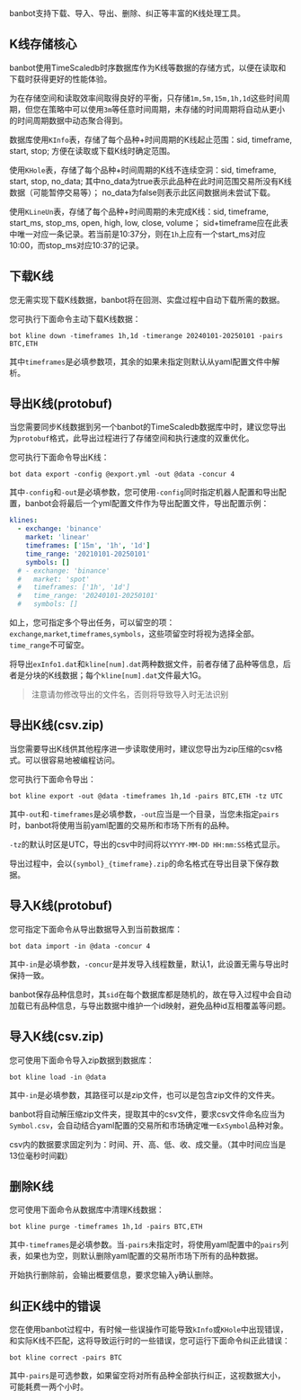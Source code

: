banbot支持下载、导入、导出、删除、纠正等丰富的K线处理工具。

## K线存储核心
banbot使用TimeScaledb时序数据库作为K线等数据的存储方式，以便在读取和下载时获得更好的性能体验。

为在存储空间和读取效率间取得良好的平衡，只存储`1m,5m,15m,1h,1d`这些时间周期，但您在策略中可以使用`3m`等任意时间周期，未存储的时间周期将自动从更小的时间周期数据中动态聚合得到。

数据库使用`KInfo`表，存储了每个品种+时间周期的K线起止范围：sid, timeframe, start, stop; 方便在读取或下载K线时确定范围。

使用`KHole`表，存储了每个品种+时间周期的K线不连续空洞：sid, timeframe, start, stop, no_data; 
其中no_data为true表示此品种在此时间范围交易所没有K线数据（可能暂停交易等）；
no_data为false则表示此区间数据尚未尝试下载。

使用`KLineUn`表，存储了每个品种+时间周期的未完成K线：sid, timeframe, start_ms, stop_ms, open, high, low, close, volume；
sid+timeframe应在此表中唯一对应一条记录。若当前是10:37分，则在`1h`上应有一个start_ms对应10:00，而stop_ms对应10:37的记录。

## 下载K线
您无需实现下载K线数据，banbot将在回测、实盘过程中自动下载所需的数据。

您可执行下面命令主动下载K线数据：

`bot kline down -timeframes 1h,1d -timerange 20240101-20250101 -pairs BTC,ETH`

其中`timeframes`是必填参数项，其余的如果未指定则默认从yaml配置文件中解析。

## 导出K线(protobuf)
当您需要同步K线数据到另一个banbot的TimeScaledb数据库中时，建议您导出为`protobuf`格式，此导出过程进行了存储空间和执行速度的双重优化。

您可执行下面命令导出K线：

`bot data export -config @export.yml -out @data -concur 4`

其中`-config`和`-out`是必填参数，您可使用`-config`同时指定机器人配置和导出配置，banbot会将最后一个yml配置文件作为导出配置文件，导出配置示例：
```yaml
klines:
  - exchange: 'binance'
    market: 'linear'
    timeframes: ['15m', '1h', '1d']
    time_range: '20210101-20250101'
    symbols: []
  # - exchange: 'binance'
  #   market: 'spot'
  #   timeframes: ['1h', '1d']
  #   time_range: '20240101-20250101'
  #   symbols: []
```
如上，您可指定多个导出任务，可以留空的项：`exchange`,`market`,`timeframes`,`symbols`，这些项留空时将视为选择全部。`time_range`不可留空。

将导出`exInfo1.dat`和`kline[num].dat`两种数据文件，前者存储了品种等信息，后者是分块的K线数据；每个`kline[num].dat`文件最大1G。

> 注意请勿修改导出的文件名，否则将导致导入时无法识别

## 导出K线(csv.zip)
当您需要导出K线供其他程序进一步读取使用时，建议您导出为zip压缩的csv格式。可以很容易地被编程访问。

您可执行下面命令导出：

`bot kline export -out @data -timeframes 1h,1d -pairs BTC,ETH -tz UTC`

其中`-out`和`-timeframes`是必填参数，`-out`应当是一个目录，当您未指定`pairs`时，banbot将使用当前yaml配置的交易所和市场下所有的品种。

`-tz`的默认时区是UTC，导出的csv中时间将以`YYYY-MM-DD HH:mm:SS`格式显示。

导出过程中，会以`{symbol}_{timeframe}.zip`的命名格式在导出目录下保存数据。

## 导入K线(protobuf)
您可指定下面命令从导出数据导入到当前数据库：

`bot data import -in @data -concur 4`

其中`-in`是必填参数，`-concur`是并发导入线程数量，默认1，此设置无需与导出时保持一致。

banbot保存品种信息时，其`sid`在每个数据库都是随机的，故在导入过程中会自动加载已有品种信息，与导出数据中维护一个id映射，避免品种id互相覆盖等问题。

## 导入K线(csv.zip)
您可使用下面命令导入zip数据到数据库：

`bot kline load -in @data`

其中`-in`是必填参数，其路径可以是zip文件，也可以是包含zip文件的文件夹。

banbot将自动解压缩zip文件夹，提取其中的csv文件，要求csv文件命名应当为`Symbol.csv`，会自动结合yaml配置的交易所和市场确定唯一`ExSymbol`品种对象。

csv内的数据要求固定列为：时间、开、高、低、收、成交量。（其中时间应当是13位毫秒时间戳）

## 删除K线
您可使用下面命令从数据库中清理K线数据：

`bot kline purge -timeframes 1h,1d -pairs BTC,ETH`

其中`-timeframes`是必填参数。当`-pairs`未指定时，将使用yaml配置中的`pairs`列表，如果也为空，则默认删除yaml配置的交易所市场下所有的品种数据。

开始执行删除前，会输出概要信息，要求您输入`y`确认删除。

## 纠正K线中的错误
您在使用banbot过程中，有时候一些误操作可能导致`kInfo`或`KHole`中出现错误，和实际K线不匹配，这将导致运行时的一些错误，您可运行下面命令纠正此错误：

`bot kline correct -pairs BTC`

其中`-pairs`是可选参数，如果留空将对所有品种全部执行纠正，这视数据大小，可能耗费一两个小时。


